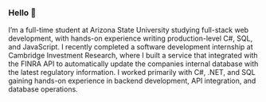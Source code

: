 ### Hello 👋<br>

I’m a full-time student at Arizona State University studying full-stack web development, with hands-on experience writing production-level C#, SQL, and JavaScript. I recently completed a software development internship at Cambridge Investment Research, where I built a service that integrated with the FINRA API to automatically update the companies internal database with the latest regulatory information. I worked primarily with C#, .NET, and SQL gaining hands-on experience in backend development, API integration, and database operations.
